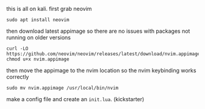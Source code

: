 this is all on kali. first grab neovim
```
sudo apt install neovim
```
then download latest appimage so there are no issues with packages not running on older versions
```
curl -LO https://github.com/neovim/neovim/releases/latest/download/nvim.appimage
chmod u+x nvim.appimage
```
then move the appimage to the nvim location so the nvim keybinding works correctly
```
sudo mv nvim.appimage /usr/local/bin/nvim
```
make a config file and create an `init.lua`. (kickstarter)

